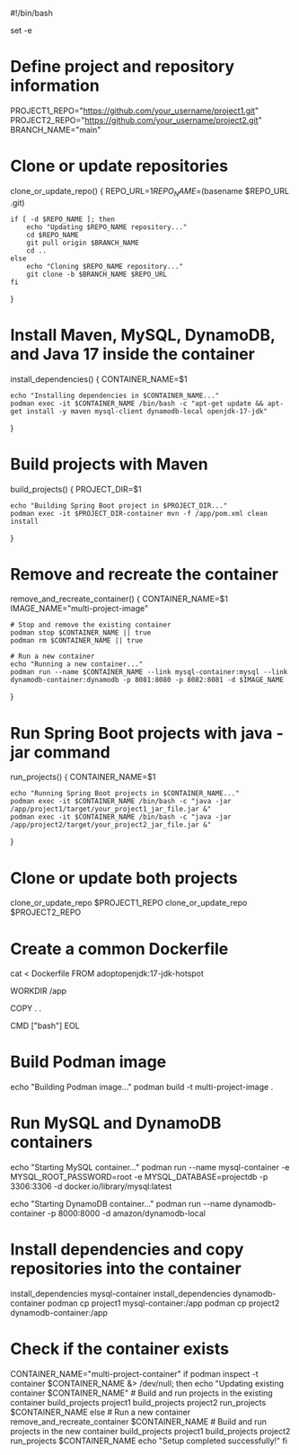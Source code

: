 #!/bin/bash

set -e

# Define project and repository information
PROJECT1_REPO="https://github.com/your_username/project1.git"
PROJECT2_REPO="https://github.com/your_username/project2.git"
BRANCH_NAME="main"

# Clone or update repositories
clone_or_update_repo() {
    REPO_URL=$1
    REPO_NAME=$(basename $REPO_URL .git)

    if [ -d $REPO_NAME ]; then
        echo "Updating $REPO_NAME repository..."
        cd $REPO_NAME
        git pull origin $BRANCH_NAME
        cd ..
    else
        echo "Cloning $REPO_NAME repository..."
        git clone -b $BRANCH_NAME $REPO_URL
    fi
}

# Install Maven, MySQL, DynamoDB, and Java 17 inside the container
install_dependencies() {
    CONTAINER_NAME=$1

    echo "Installing dependencies in $CONTAINER_NAME..."
    podman exec -it $CONTAINER_NAME /bin/bash -c "apt-get update && apt-get install -y maven mysql-client dynamodb-local openjdk-17-jdk"
}

# Build projects with Maven
build_projects() {
    PROJECT_DIR=$1

    echo "Building Spring Boot project in $PROJECT_DIR..."
    podman exec -it $PROJECT_DIR-container mvn -f /app/pom.xml clean install
}

# Remove and recreate the container
remove_and_recreate_container() {
    CONTAINER_NAME=$1
    IMAGE_NAME="multi-project-image"

    # Stop and remove the existing container
    podman stop $CONTAINER_NAME || true
    podman rm $CONTAINER_NAME || true

    # Run a new container
    echo "Running a new container..."
    podman run --name $CONTAINER_NAME --link mysql-container:mysql --link dynamodb-container:dynamodb -p 8081:8080 -p 8082:8081 -d $IMAGE_NAME
}

# Run Spring Boot projects with java -jar command
run_projects() {
    CONTAINER_NAME=$1

    echo "Running Spring Boot projects in $CONTAINER_NAME..."
    podman exec -it $CONTAINER_NAME /bin/bash -c "java -jar /app/project1/target/your_project1_jar_file.jar &"
    podman exec -it $CONTAINER_NAME /bin/bash -c "java -jar /app/project2/target/your_project2_jar_file.jar &"
}

# Clone or update both projects
clone_or_update_repo $PROJECT1_REPO
clone_or_update_repo $PROJECT2_REPO

# Create a common Dockerfile
cat <<EOL > Dockerfile
FROM adoptopenjdk:17-jdk-hotspot

WORKDIR /app

COPY . .

CMD ["bash"]
EOL

# Build Podman image
echo "Building Podman image..."
podman build -t multi-project-image .

# Run MySQL and DynamoDB containers
echo "Starting MySQL container..."
podman run --name mysql-container -e MYSQL_ROOT_PASSWORD=root -e MYSQL_DATABASE=projectdb -p 3306:3306 -d docker.io/library/mysql:latest

echo "Starting DynamoDB container..."
podman run --name dynamodb-container -p 8000:8000 -d amazon/dynamodb-local

# Install dependencies and copy repositories into the container
install_dependencies mysql-container
install_dependencies dynamodb-container
podman cp project1 mysql-container:/app
podman cp project2 dynamodb-container:/app

# Check if the container exists
CONTAINER_NAME="multi-project-container"
if podman inspect -t container $CONTAINER_NAME &> /dev/null; then
    echo "Updating existing container $CONTAINER_NAME"
    # Build and run projects in the existing container
    build_projects project1
    build_projects project2
    run_projects $CONTAINER_NAME
else
    # Run a new container
    remove_and_recreate_container $CONTAINER_NAME
    # Build and run projects in the new container
    build_projects project1
    build_projects project2
    run_projects $CONTAINER_NAME
    echo "Setup completed successfully!"
fi

